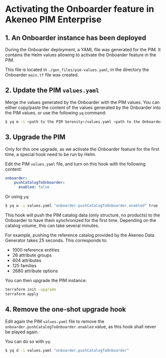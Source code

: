 # Activating the Onboarder feature in Akeneo PIM Enterprise

## 1. An Onboarder instance has been deployed

During the Onboarder deployment, a YAML file was generated for the PIM. It contains the Helm values allowing to
activate the Onboarder feature in the PIM.

This file is located in `./gen_files/pim-values.yaml`, in the directory the Onboarder `main.tf` file was created.

## 2. Update the PIM `values.yaml`

Merge the values generated by the Onboarder with the PIM values. You can either copy/paste the content of the values
generated by the Onboarder into the PIM values, or use the following `yq` command:

```bash
$ yq m -i <path to the PIM Serenity>/values.yaml <path to the Onboarder>/gen_files/pim-values.yaml
```

## 3. Upgrade the PIM

Only for this one upgrade, as we activate the Onboarder feature for the first time, a special hook need to be run by
Helm.

Edit the PIM `values.yaml` file, and turn on this hook with the following content:

```yaml
onboarder:
    pushCatalogToOnboarder:
      enabled: false
```

Or using `yq`:

```bash
$ yq w -i values.yaml "onboarder.pushCatalogToOnboarder.enabled" true
```

This hook will push the PIM catalog data (only structure, no products) to the Onboarder to have them synchronized for
the first time. Depending on the catalog volume, this can take several minutes.

For example, pushing the reference catalog provided by the Akeneo Data Generator takes 25 seconds. This corresponds to:
- 1000 reference entities
- 26 attribute groups
- 604 attributes
- 125 families
- 2680 attribute options

You can then upgrade the PIM instance:

```bash
terraform init -upgrade
terraform apply
```

## 4. Remove the one-shot upgrade hook


Edit again the PIM `values.yaml` file to remove the `onboarder.pushCatalogToOnboarder.enabled` value, as this hook shall
never be played again.

You can do so with `yq`:

```bash
$ yq d -i values.yaml "onboarder.pushCatalogToOnboarder"
```
